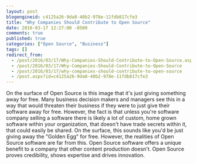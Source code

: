 ```yaml
---
layout: post
blogengineid: c4125a26-9da8-40b2-978e-11fdb817cfe3
title: "Why Companies Should Contribute to Open Source"
date: 2016-03-17 12:27:00 -0500
comments: true
published: true
categories: ["Open Source", "Business"]
tags: []
redirect_from: 
  - /post/2016/03/17/Why-Companies-Should-Contribute-to-Open-Source.aspx
  - /post/2016/03/17/Why-Companies-Should-Contribute-to-Open-Source
  - /post/2016/03/17/why-companies-should-contribute-to-open-source
  - /post.aspx?id=c4125a26-9da8-40b2-978e-11fdb817cfe3
---
```

<!-- more -->

On the surface of Open Source is this image that it's just giving something away for free. Many business decision makers and managers see this in a way that would threaten their business if they were to just give their software away for free. However, the fact is that unless you're software company selling a software there is likely a lot of custom, home grown software within your organization, that doesn't have trade secrets within it, that could easily be shared. On the surface, this sounds like you'd be just giving away the "Golden Egg" for free. However, the realities of Open Source software are far from this. Open Source software offers a unique benefit to a company that other content production doesn't. Open Source proves credibility, shows expertise and drives innovation.
